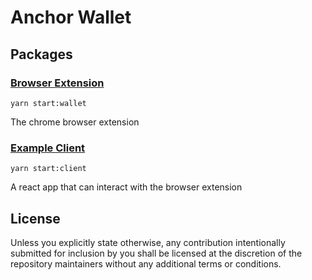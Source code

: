 # Anchor Wallet

## Packages

### [Browser Extension](packages/extension)

`yarn start:wallet`

The chrome browser extension

### [Example Client](packages/example-client)

`yarn start:client`

A react app that can interact with the browser extension

## License

Unless you explicitly state otherwise, any contribution intentionally submitted for inclusion by you shall be licensed at the discretion of the repository maintainers without any additional terms or conditions.
